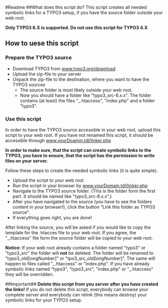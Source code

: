 #Readme
##What does this script do?
This script creates all needed symbolic links for a TYPO3 setup, if you have the source folder outside your web root.

**Only TYPO3 6.X is supported. Do not use this script for TYPO3 4.X** 

## How to uese this script

### Prepare the TYPO3 source
- Download TYPO3 from www.typo3.org/download
- Upload the zip-file to your server
- Unpack the zip-file to the destination, where you want to have the TYPO3 sources
	- The source folder is most likely outside your web root.
	- Now you should have a folder like "typo3_src-6.x.x". The folder contains (at least) the files "\_.htaccess",  "index.php" and a folder "typo3".

### Use this script
In order to have the TYPO3 source accessible in your web root, upload this script to your web root. If you have not renamed this script, it should be accessible through www.yourDoamin.tdl/linker.php

**In order to make sure, that the script can create symbolic links to the TYPO3, you have to ensure, that the script has the permission to write files on your server.**

Follow these steps to create the needed symbolic links (it is quite simple).

- Upload the script to your web root
- Run the script in your browser by www.yourDomain.tdl/linker.php
- Navigate to the TYPO3 source folder. (This is the folder form the first part. It should be named like "typo3_src-6.x.x".)
- After you have navigated to the source (you have to see the folders content in your browser!), click the button "Link this folder as TYPO3 source".
- If everything goes right, you are done!

After linking the source, you will be asked if you would like to copy the template for the .htacces file to your web root. If you agree, the "_.htaccess" file form the source folder will be copied to your web root.

**Notice:** If your web root already contains a folder named "typo3" or "typo3_src" the folder will **not** be deleted. The folder will be renamed to "typo3_old[longNumber]" or "tpo3_src_old[longNumber]". The same will happen to files called "\_.htaccess" or "index.php". If you have already symbolic links named "typo3", "typo3_src", "index.php" or "\_.htaccess" they will be overridden.

##Important##
**Delete this script from you server after you have created the links!** If you do not delete this script, everybody can browse your complete server and everybody can relink (this means destroy) your symbolic links for your TYPO3 setup.
